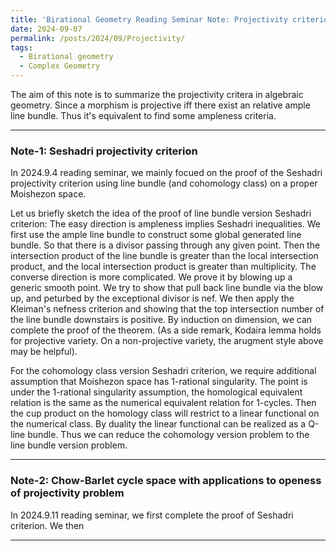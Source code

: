 ```yaml
---
title: 'Birational Geometry Reading Seminar Note: Projectivity criterions'
date: 2024-09-07
permalink: /posts/2024/09/Projectivity/
tags:
  - Birational geometry
  - Complex Geometry
---
```


The aim of this note is to summarize the projectivity critera in algebraic geometry. Since a morphism is projective iff there exist an relative ample line bundle. Thus it's equivalent to find some ampleness criteria.


---

### Note-1: Seshadri projectivity criterion

In 2024.9.4 reading seminar, we mainly focued on the proof of the Seshadri projectivity criterion using line bundle (and cohomology class) on a proper Moishezon space.

Let us briefly sketch the idea of the proof of line bundle version Seshadri criterion: The easy direction is ampleness implies Seshadri inequalities. We first use the ample line bundle to construct some global generated line bundle. So that there is a divisor passing through any given point. Then the intersection product of the line bundle is greater than the local intersection product, and the local intersection product is greater than multiplicity. The converse direction is more complicated. We prove it by blowing up a generic smooth point. We try to show that pull back line bundle via the blow up, and peturbed by the exceptional divisor is nef. We then apply the Kleiman's nefness criterion and showing that the top intersection number of the line bundle downstairs is positive. By induction on dimension, we can complete the proof of the theorem. (As a side remark, Kodaira lemma holds for projective variety. On a non-projective variety, the arugment style above may be helpful).


For the cohomology class version Seshadri criterion, we require additional assumption that Moishezon space has 1-rational singularity. The point is under the 1-rational singularity assumption, the homological equivalent relation is the same as the numerical equivalent relation for 1-cycles. Then the cup product on the homology class will restrict to a linear functional on the numerical class. By duality the linear functional can be realized as a Q-line bundle. Thus we can reduce the cohomology version problem to the line bundle version problem.



---
### Note-2: Chow-Barlet cycle space with applications to openess of projectivity problem

In 2024.9.11 reading seminar, we first complete the proof of Seshadri criterion. We then 



---

